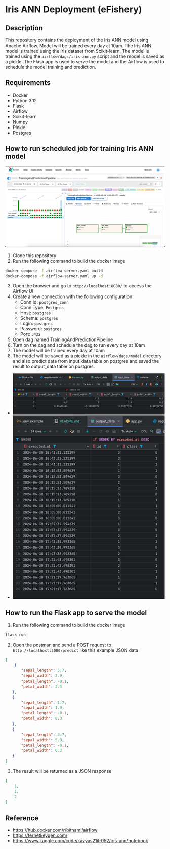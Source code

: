 # Iris ANN Deployment (eFishery)

## Description
This repository contains the deployment of the Iris ANN model using Apache Airflow. Model will be trained every day at 10am. The Iris ANN model is trained using the Iris dataset from Scikit-learn. The model is trained using the `airflow/dags/iris-ann.py` script and the model is saved as a pickle. The Flask app is used to serve the model and the Airflow is used to schedule the model training and prediction.


## Requirements
- Docker
- Python 3.12
- Flask
- Airflow
- Scikit-learn
- Numpy
- Pickle
- Postgres

## How to run scheduled job for training Iris ANN model

![Airflow](img/airflow-training.png)

1. Clone this repository
2. Run the following command to build the docker image
```bash
docker-compose -f airflow-server.yaml build
docker-compose -f airflow-server.yaml up -d
```
3. Open the browser and go to `http://localhost:8080/` to access the Airflow UI
4. Create a new connection with the following configuration
    - Conn Id: `postgres_conn`
    - Conn Type: `Postgres`
    - Host: `postgres`
    - Schema: `postgres`
    - Login: `postgres`
    - Password: `postgres`
    - Port: `5432`
6. Open dag named TrainingAndPredictionPipeline
7. Turn on the dag and schedule the dag to run every day at 10am
8. The model will be trained every day at 10am
9. The model will be saved as a pickle in the `airflow/dags/model` directory and also predict data from input_data table on postgres and saved the result to output_data table on postgres.

- ![Input Data](img/input_data.png)
- ![Output Data](img/output_data.png)

## How to run the Flask app to serve the model
1. Run the following command to build the docker image
```bash
flask run
```
2. Open the postman and send a POST request to `http://localhost:5000/predict` like this example JSON data
```json
[
    {
       "sepal_length": 5.7,
       "sepal_width": 2.9,
       "petal_length": -0.1,
       "petal_width": 2.3
   },
   {
       "sepal_length": 1.7,
       "sepal_width": 1.9,
       "petal_length": -0.1,
       "petal_width": 0.3
   },
   {
       "sepal_length": 3.7,
       "sepal_width": 5.9,
       "petal_length": -0.1,
       "petal_width": 6.3
   }
]
```
3. The result will be returned as a JSON response
```json
[
    1,
    1,
    2
]
```

## Reference
- https://hub.docker.com/r/bitnami/airflow
- https://fernetkeygen.com/
- https://www.kaggle.com/code/kavyas21itr052/iris-ann/notebook